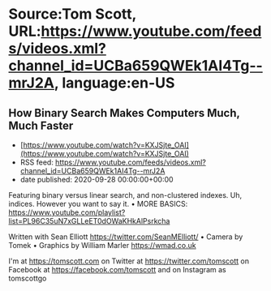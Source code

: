 # Source:Tom Scott, URL:https://www.youtube.com/feeds/videos.xml?channel_id=UCBa659QWEk1AI4Tg--mrJ2A, language:en-US

## How Binary Search Makes Computers Much, Much Faster
 - [https://www.youtube.com/watch?v=KXJSjte_OAI](https://www.youtube.com/watch?v=KXJSjte_OAI)
 - RSS feed: https://www.youtube.com/feeds/videos.xml?channel_id=UCBa659QWEk1AI4Tg--mrJ2A
 - date published: 2020-09-28 00:00:00+00:00

Featuring binary versus linear search, and non-clustered indexes. Uh, indices. However you want to say it. • MORE BASICS: https://www.youtube.com/playlist?list=PL96C35uN7xGLLeET0dOWaKHkAlPsrkcha

Written with Sean Elliott https://twitter.com/SeanMElliott/ • Camera by Tomek • Graphics by William Marler https://wmad.co.uk

I'm at https://tomscott.com
on Twitter at https://twitter.com/tomscott
on Facebook at https://facebook.com/tomscott
and on Instagram as tomscottgo

